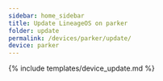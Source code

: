 ```yaml
---
sidebar: home_sidebar
title: Update LineageOS on parker
folder: update
permalink: /devices/parker/update/
device: parker
---
```

{% include templates/device_update.md %}
